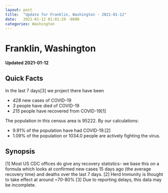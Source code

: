 ```yaml
---
layout: post
title:  "Update for Franklin, Washington - 2021-01-12"
date:   2021-01-12 01:01:29 -0600
categories: Washington
---
```


# Franklin, Washington
#### Updated 2021-01-12

## Quick Facts

In the last 7 days[3] we project there have been
- *428* new cases of COVID-19
- *3* people have died of COVID-19
- *215* people have recovered from COVID-19[1]

The population in this census area is 95222. By our calculations:
- 9.91% of the population have had COVID-19.[2]
- 1.09% of the population or 1034.0 people are actively fighting the virus.

## Synopsis




[1] Most US CDC offices do give any recovery statistics- we base this on a formula which looks at confirmed new cases
15 days ago (the average recovery time) and deaths over the last 7 days.
[2] Herd Immunity is thought to take effect at around ~70-80%
[3] Due to reporting delays, this data may be incomplete. 
    